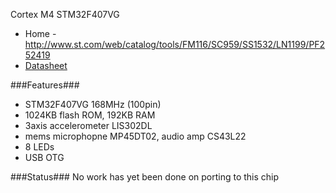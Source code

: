 Cortex M4 STM32F407VG 
* Home - http://www.st.com/web/catalog/tools/FM116/SC959/SS1532/LN1199/PF252419
* [Datasheet](http://www.st.com/st-web-ui/static/active/en/resource/technical/document/data_brief/DM00037955.pdf)

###Features###
* STM32F407VG 168MHz (100pin)
* 1024KB flash ROM, 192KB RAM
* 3axis accelerometer LIS302DL
* mems microphopne MP45DT02, audio amp CS43L22
* 8 LEDs
* USB OTG

###Status###
No work has yet been done on porting to this chip